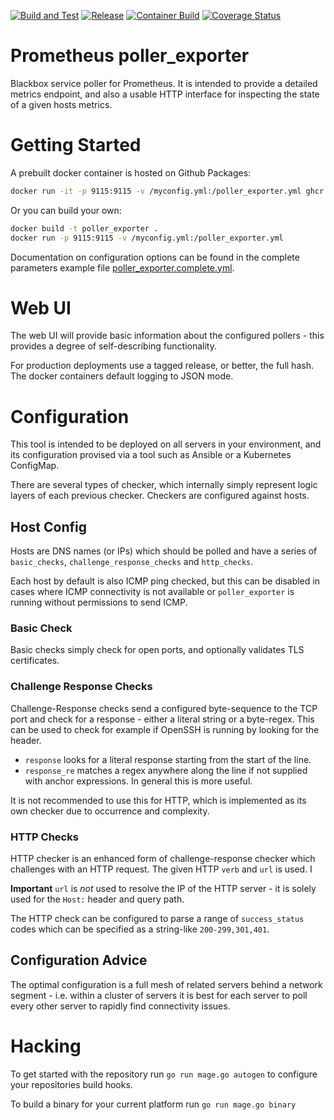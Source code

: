 [![Build and Test](https://github.com/wrouesnel/poller_exporter/actions/workflows/integration.yml/badge.svg)](https://github.com/wrouesnel/poller_exporter/actions/workflows/integration.yml)
[![Release](https://github.com/wrouesnel/poller_exporter/actions/workflows/release.yml/badge.svg)](https://github.com/wrouesnel/poller_exporter/actions/workflows/release.yml)
[![Container Build](https://github.com/wrouesnel/poller_exporter/actions/workflows/container.yml/badge.svg)](https://github.com/wrouesnel/poller_exporter/actions/workflows/container.yml)
[![Coverage Status](https://coveralls.io/repos/github/wrouesnel/poller_exporter/badge.svg?branch=main)](https://coveralls.io/github/wrouesnel/poller_exporter?branch=main)

# Prometheus poller_exporter
Blackbox service poller for Prometheus. It is intended
to provide a detailed metrics endpoint, and also a usable HTTP interface for
inspecting the state of a given hosts metrics.

# Getting Started

A prebuilt docker container is hosted on Github Packages:

```bash
docker run -it -p 9115:9115 -v /myconfig.yml:/poller_exporter.yml ghcr.io/wrouesnel/poller_exporter
```

Or you can build your own:
```bash
docker build -t poller_exporter .
docker run -p 9115:9115 -v /myconfig.yml:/poller_exporter.yml
```

Documentation on configuration options can be found in the complete parameters
example file [poller_exporter.complete.yml](./poller_exporter.complete.yml).

# Web UI

The web UI will provide basic information about the configured pollers - this
provides a degree of self-describing functionality.

For production deployments use a tagged release, or better, the full hash.
The docker containers default logging to JSON mode.

# Configuration
This tool is intended to be deployed on all servers in your environment, and its
configuration provised via a tool such as Ansible or a Kubernetes ConfigMap.

There are several types of checker, which internally simply represent logic
layers of each previous checker. Checkers are configured against hosts.

## Host Config

Hosts are DNS names (or IPs) which should be polled and have a series of 
`basic_checks`, `challenge_response_checks` and `http_checks`.

Each host by default is also ICMP ping checked, but this can be disabled in
cases where ICMP connectivity is not available or `poller_exporter` is running
without permissions to send ICMP.

### Basic Check

Basic checks simply check for open ports, and optionally validates TLS 
certificates.

### Challenge Response Checks

Challenge-Response checks send a configured byte-sequence to the TCP port and
check for a response - either a literal string or a byte-regex. This can be
used to check for example if OpenSSH is running by looking for the header.

* `response` looks for a literal response starting from the start of the line.
* `response_re` matches a regex anywhere along the line if not supplied with
anchor expressions. In general this is more useful.

It is not recommended to use this for HTTP, which is implemented as its own
checker due to occurrence and complexity.

### HTTP Checks

HTTP checker is an enhanced form of challenge-response checker which challenges
with an HTTP request. The given HTTP `verb` and `url` is used. I

**Important** `url` is *not* used to resolve the IP of the HTTP server - it is
solely used for the `Host:` header and query path.

The HTTP check can be configured to parse a range of `success_status` codes
which can be specified as a string-like `200-299,301,401`.

## Configuration Advice

The optimal configuration is a full mesh of related servers behind a network
segment - i.e. within a cluster of servers it is best for each server to poll
every other server to rapidly find connectivity issues.

# Hacking

To get started with the repository run `go run mage.go autogen` to configure
your repositories build hooks.

To build a binary for your current platform run `go run mage.go binary`